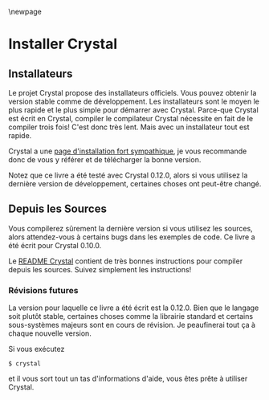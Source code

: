 \newpage

# Installer Crystal


Installateurs
-------------

Le projet Crystal propose des installateurs officiels. Vous pouvez obtenir
la version stable comme de développement. Les installateurs sont le moyen
le plus rapide et le plus simple pour démarrer avec Crystal.
Parce-que Crystal est écrit en Crystal, compiler le compilateur Crystal
nécessite en fait de le compiler trois fois! C'est donc très lent. Mais
avec un installateur tout est rapide.

Crystal a une [page d'installation fort sympathique](http://crystal-lang.org/docs/installation/index.html),
je vous recommande donc de vous y référer et de télécharger la bonne version.

Notez que ce livre a été testé avec Crystal 0.12.0, alors si vous utilisez
la dernière version de développement, certaines choses ont peut-être changé.

Depuis les Sources
------------------

Vous compilerez sûrement la dernière version si vous utilisez les sources,
alors attendez-vous à certains bugs dans les exemples de code. Ce livre
a été écrit pour Crystal 0.10.0.

Le [README Crystal](http://crystal-lang.org/docs/installation/from_source_repository.html)
contient de très bonnes instructions pour compiler depuis les sources.
Suivez simplement les instructions!

### Révisions futures

La version pour laquelle ce livre a été écrit est la 0.12.0.
Bien que le langage soit plutôt stable, certaines choses comme la librairie standard et
certains sous-systèmes majeurs sont en cours de révision. Je peaufinerai tout ça
à chaque nouvelle version.

Si vous exécutez

    $ crystal

et il vous sort tout un tas d'informations d'aide, vous êtes prête à utiliser Crystal.
